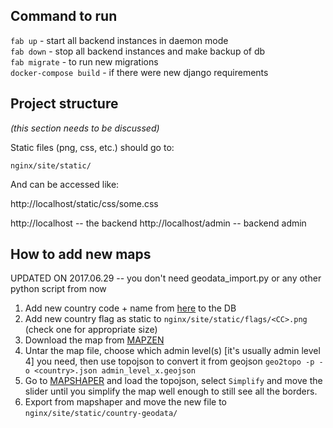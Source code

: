 ## Command to run

`fab up` - start all backend instances in daemon mode  
`fab down` - stop all backend instances and make backup of db  
`fab migrate` - to run new migrations  
`docker-compose build` - if there were new django requirements

## Project structure
_(this section needs to be discussed)_

Static files (png, css, etc.) should go to:

`nginx/site/static/`

And can be accessed like:

http://localhost/static/css/some.css

http://localhost -- the backend
http://localhost/admin -- backend admin

## How to add new maps
UPDATED ON 2017.06.29 -- you don't need geodata_import.py or any other python script from now

1. Add new country code + name from [here](https://github.com/hjnilsson/country-flags) to the DB
2. Add new country flag as static to `nginx/site/static/flags/<CC>.png` (check one for appropriate size)
3. Download the map from [MAPZEN](https://mapzen.com/data/borders/)
4. Untar the map file, choose which admin level(s) [it's usually admin level 4] you need, then use topojson to convert it from geojson `geo2topo -p -o <country>.json admin_level_x.geojson`
5. Go to [MAPSHAPER](http://mapshaper.org/) and load the topojson, select `Simplify` and move the slider until you simplify the map well enough to still see all the borders.
6. Export from mapshaper and move the new file to `nginx/site/static/country-geodata/`
